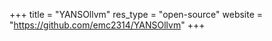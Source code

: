 +++
title    = "YANSOllvm"
res_type = "open-source"
website  = "https://github.com/emc2314/YANSOllvm"
+++
